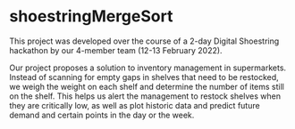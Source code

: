 # shoestringMergeSort

This project was developed over the course of a 2-day Digital Shoestring hackathon by our 4-member team (12-13 February 2022).

Our project proposes a solution to inventory management in supermarkets.
Instead of scanning for empty gaps in shelves that need to be restocked, we weigh the weight on each shelf and determine the number of items still on the shelf.
This helps us alert the management to restock shelves when they are critically low, as well as plot historic data and predict future demand and certain points in the day or the week.